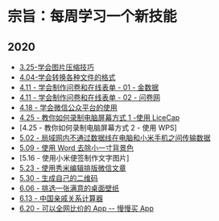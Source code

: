 # 宗旨：每周学习一个新技能

## 2020

- [3.25-学会图片压缩技巧](https://tinypng.com/) 
- [4.04-学会转换各种文件的格式](http://www.alltoall.net/) 
- [4.11 - 学会制作问卷和在线表单 - 01 - 金数据](https://jinshuju.net/)
- [4.11 - 学会制作问卷和在线表单 - 02 - 问卷网](https://www.wenjuan.com/)
- [4.18 - 学会微信公众平台的使用](https://mp.weixin.qq.com/)
- [4.25 - 教你如何录制电脑屏幕方式 1 -使用 LiceCap](https://www.appinn.com/licecap/)
- [4.25 - 教你如何录制电脑屏幕方式 2 - 使用 WPS]
- [5.02 - 局域网内不通过数据线在电脑和小米手机之间传输数据](http://www.downza.cn/xy/26058.html)
- [5.09 - 使用 Word 去除小一寸背景色](https://www.kafan.cn/A/jv4e8p5o3r.html)
- [5.16 - 使用小米便签制作文字图片]
- [5.23 - 使用秀米编辑排版微信文章](https://xiumi.us/studio/v5#/wxpack)
- [5.30 - 生成自己的二维码](https://cli.im/)
- [6.06 - 挑选一张满意的桌面壁纸](https://www.zhihu.com/question/32762402)
- [6.13 - 中国亲戚关系计算器](http://passer-by.com/relationship/)
- [6.20 - 可以全网比价的 App -- 慢慢买 App](http://www.manmanbuy.com/)



